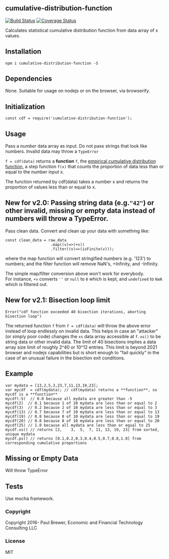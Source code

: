 cumulative-distribution-function
----------


[![Build Status](https://travis-ci.org/DrPaulBrewer/cumulative-distribution-function.svg?branch=master)](https://travis-ci.org/DrPaulBrewer/cumulative-distribution-function)
[![Coverage Status](https://coveralls.io/repos/github/DrPaulBrewer/cumulative-distribution-function/badge.svg?branch=master)](https://coveralls.io/github/DrPaulBrewer/cumulative-distribution-function?branch=master)

Calculates statistical cumulative distribution function from data array of x values.

## Installation

`npm i cumulative-distribution-function -S`

## Dependencies

None.  Suitable for usage on nodejs or on the browser, via browserify.

## Initialization

`const cdf = require('cumulative-distribution-function');`

## Usage

Pass a *number* data array as input.  Do not pass strings that look like numbers.  Invalid data may throw a `TypeError`

`f = cdf(data)` returns a **function** `f`, the [empirical cumulative distribution function](https://en.wikipedia.org/wiki/Empirical_distribution_function),
a step function `f(x)` that counts the proportion of data less than or equal to the number input x.

The function returned by cdf(data) takes a number x and returns the proportion of values less than or equal to x.  

## New for v2.0: Passing string data (e.g.`"42"`) or other invalid, missing or empty data instead of numbers will throw a TypeError.

Pass clean data. Convert and clean up your data with something like:

```
const clean_data = raw_data
                    .map((v)=>(+v))
                    .filter((v)=>(isFinite(v)));
```

where the map function will convert stringified numbers (e.g. '123') to numbers;
and the filter function will remove NaN's, +Infinity, and -Infinity.  

The simple map/filter conversion above won't work for everybody.  
For instance, `+v` converts `''` or `null` to `0` which is kept, and `undefined` to `NaN` which is filtered out.

## New for v2.1: Bisection loop limit

`Error("cdf function exceeded 40 bisection iterations, aborting bisection loop")`

The returned function `f` from `f = cdf(data)` will throw the above error instead of loop endlessly on invalid data. This helps in case an "attacker"
(or simply poor code) changes the `xs` data array accessible at `f.xs()` to be string data or other invalid data.   The limit of 40
bisections implies a data array size limit of roughly 2^40 or 10^12 entries.  This limit is beyond 2021 browser and nodejs capabilities but is short
enough to "fail quickly" in the case of an unusual failure in the bisection exit conditions.  


## Example

```
var mydata = [13,2,5,3,23,7,11,13,19,23];
var mycdf  = cdf(mydata); // cdf(mydata) returns a **function**, so mycdf is a **function**
mycdf(-5)  // 0.0 because all mydata are greater than -5
mycdf(2)  // 0.1 because 1 of 10 mydata are less than or equal to 2
mycdf(3)  // 0.2 because 2 of 10 mydata are less than or equal to 3
mycdf(13) // 0.7 because 7 of 10 mydata are less than or equal to 13
mycdf(19) // 0.8 because 8 of 10 mydata are less than or equal to 19
mycdf(20) // 0.8 because 8 of 10 mydata are less than or equal to 20
mycdf(25) // 1.0 because all mydata are less than or equal to 25
mycdf.xs() // returns [2,    3,  5,  7, 11, 13, 19, 23] from sorted, unique mydata
mycdf.ps() // returns [0.1,0.2,0.3,0.4,0.5,0.7,0.8,1.0] from corresponding cumulative proportions
```

## Missing or Empty Data

Will throw TypeError

## Tests

Use mocha framework.

### Copyright

Copyright 2016- Paul Brewer, Economic and Financial Technology Consulting LLC

### License

MIT
